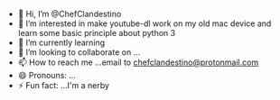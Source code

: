 - 👋 Hi, I’m @ChefClandestino
- 👀 I’m interested in make youtube-dl work on my old mac device  and learn some basic principle about python 3
- 🌱 I’m currently learning
- 💞️ I’m looking to collaborate on ...
- 📫 How to reach me ...email to chefclandestino@protonmail.com
- 😄 Pronouns: ...
- ⚡ Fun fact: ...I'm a nerby 

<!---
ChefClandestino/ChefClandestino is a ✨ special ✨ repository because its `README.md` (this file) appears on your GitHub profile.
You can click the Preview link to take a look at your changes.
--->
